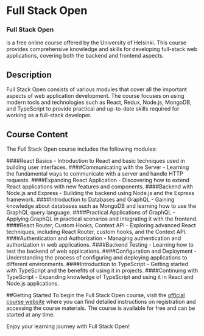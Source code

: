 # Full Stack Open

### Full Stack Open 
is a free online course offered by the University of Helsinki. This course provides comprehensive knowledge and skills for developing full-stack web applications, covering both the backend and frontend aspects.

## Description
Full Stack Open consists of various modules that cover all the important aspects of web application development. The course focuses on using modern tools and technologies such as React, Redux, Node.js, MongoDB, and TypeScript to provide practical and up-to-date skills required for working as a full-stack developer.

## Course Content
The Full Stack Open course includes the following modules:

####React Basics - Introduction to React and basic techniques used in building user interfaces.
####Communicating with the Server - Learning the fundamental ways to communicate with a server and handle HTTP requests.
####Expanding React Application - Discovering how to extend React applications with new features and components.
####Backend with Node.js and Express - Building the backend using Node.js and the Express framework.
####Introduction to Databases and GraphQL - Gaining knowledge about databases such as MongoDB and learning how to use the GraphQL query language.
####Practical Applications of GraphQL - Applying GraphQL in practical scenarios and integrating it with the frontend.
####React Router, Custom Hooks, Context API - Exploring advanced React techniques, including React Router, custom hooks, and the Context API.
####Authentication and Authorization - Managing authentication and authorization in web applications.
####Backend Testing - Learning how to test the backend of web applications.
####Configuration and Deployment - Understanding the process of configuring and deploying applications to different environments.
####Introduction to TypeScript - Getting started with TypeScript and the benefits of using it in projects.
####Continuing with TypeScript - Expanding knowledge of TypeScript and using it in React and Node.js applications.

##Getting Started
To begin the Full Stack Open course, visit the [official course website](https://fullstackopen.com/en/) where you can find detailed instructions on registration and accessing the course materials. The course is available for free and can be started at any time.


Enjoy your learning journey with Full Stack Open!
